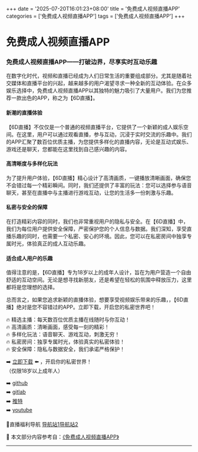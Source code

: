 +++
date = '2025-07-20T16:01:23+08:00'
title = '免费成人视频直播APP'
categories = ['免费成人视频直播APP']
tags = ['免费成人视频直播APP']
+++

# 免费成人视频直播APP

### 免费成人视频直播APP——打破边界，尽享实时互动乐趣

在数字化时代，视频和直播已经成为人们日常生活的重要组成部分。尤其是随着社交媒体和直播平台的兴起，越来越多的用户渴望寻求一种全新的互动体验。在众多娱乐选择中，免费成人视频直播APP以其独特的魅力吸引了大量用户。我们为您推荐一款出色的APP，称之为【6D直播】。

#### 新潮的直播体验

【6D直播】不仅仅是一个普通的视频直播平台，它提供了一个新颖的成人娱乐空间。在这里，用户可以通过观看直播，参与互动，沉浸于实时交流的乐趣中。我们的APP汇聚了数百位优质主播，为您提供多样化的直播内容，无论是互动式娱乐、游戏还是聊天，您都能在这里找到自己感兴趣的内容。

#### 高清晰度与多样化玩法

为了提升用户体验，【6D直播】精心设计了高清画质，一键播放清晰画面，确保您不会错过每一个精彩瞬间。同时，我们还提供了丰富的玩法：您可以选择参与语音聊天，甚至在直播中与主播进行游戏互动，让您的生活多一份刺激与乐趣。

#### 私密与安全的保障

在打造精彩内容的同时，我们也非常重视用户的隐私与安全。在【6D直播】中，我们为每位用户提供安全保障，严密保护您的个人信息与数据。我们深知，享受直播乐趣的同时，也需要一个私密、安心的环境。因此，您可以在私密房间中独享专属时光，体验真正的成人互动乐趣。

#### 适合成人用户的乐趣

值得注意的是，【6D直播】专为18岁以上的成年人设计，旨在为用户营造一个自由舒适的互动空间。无论是想寻找新朋友，还是希望在轻松的氛围中释放压力，这里都将是您理想的选择。

总而言之，如果您追求新颖的直播体验，想要享受视频娱乐带来的乐趣，，【6D直播】绝对是您不容错过的APP。立即下载，开启您的私密世界吧！

🔥 精选主播：每天数百位优质主播在线随时与你互动！  
🔥 高清画质：清晰画面，感受每一刻的精彩！  
🔥 多样化玩法：语音聊天、游戏互动，刺激无穷！  
🔥 私密房间：独享专属时光，体验真实的私密体验！  
🔥 安全保障：隐私与数据安全，我们承诺严格保护！

➡️ [立即下载](https://down123.s3.ap-east-1.amazonaws.com/down/down.html?channelCode=blog) ⬅️ ，开启你的私密世界！  
（仅限18岁以上成年人）

➡️ [github](https://aldult-live.github.io/)  
➡️ [gitlab](https://seo-09598d.gitlab.io/)  
➡️ [推特](https://x.com/wegame33)  
➡️ [youtube](https://www.youtube.com/@6Dlive)  

🔞直播福利导航 [导航站1](https://webstack-86085a.gitlab.io/)[导航站2](https://onlygit123-2.github.io/)


📘 本文部分内容参考自：[《免费成人视频直播APP》](https://github.com/tangtoutiaovv/live)

---
